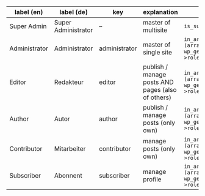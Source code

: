 | label (en) | label (de) | key | explanation | strict check | minimum check | strict check |
|---|---|---|---|---|---|---|
| Super Admin | Super Administrator | – | master of multisite | ```is_super_admin()``` | ```current_user_can('manage_network')``` |```current_user_can('manage_network')``` |
| Administrator | Administrator | administrator | master of single site | ```in_array('administrator', (array) wp_get_current_user()->roles)``` | ```current_user_can('manage_options')``` |```current_user_can('manage_options')&&!current_user_can('manage_network')``` |
| Editor | Redakteur | editor | publish / manage posts AND pages (also of others) | ```in_array('editor', (array) wp_get_current_user()->roles)``` | ```current_user_can('edit_others_posts')``` |```current_user_can('edit_others_posts')&&!current_user_can('manage_options')``` |
| Author | Autor | author | publish / manage posts (only own) | ```in_array('author', (array) wp_get_current_user()->roles)``` | ```current_user_can('publish_posts')``` |```current_user_can('publish_posts')&&!current_user_can('edit_others_posts')``` |
| Contributor | Mitarbeiter | contributor | manage posts (only own) | ```in_array('contributor', (array) wp_get_current_user()->roles)``` | ```current_user_can('edit_posts')``` |```current_user_can('edit_posts')&&!current_user_can('publish_posts')``` |
| Subscriber | Abonnent | subscriber | manage profile | ```in_array('subscriber', (array) wp_get_current_user()->roles)``` | ```current_user_can('read')``` |```current_user_can('read')&&!current_user_can('edit_posts')``` |